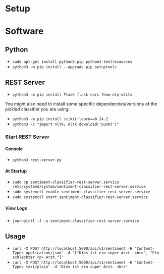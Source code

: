 
# Setup

# Software

## Python
- `sudo apt-get install python3-pip python3-testresources`
- `python3 -m pip install --upgrade pip setuptools`

## REST Server
- `python3 -m pip install Flask flask-cors fhnw-nlp-utils`

You might also need to install some specific dependencies/versions of the pickled classifier you are using:
- `python3 -m pip install scikit-learn==0.24.2`
- `python3 -c "import nltk; nltk.download('punkt')"`

### Start REST Server

#### Console
- `python3 rest-server.py`

#### At Startup
- `sudo cp sentiment-classifier-rest-server.service /etc/systemd/system/sentiment-classifier-rest-server.service`
- `sudo systemctl enable sentiment-classifier-rest-server.service`
- `sudo systemctl start sentiment-classifier-rest-server.service`

##### View Logs
- `journalctl -f -u sentiment-classifier-rest-server.service`

## Usage
- `curl -X POST http://localhost:5000/api/v1/sentiment -H 'Content-Type: application/json' -d '["Dies ist ein super Arzt. <br>", "Ein schlechter <p> Arzt."]'`
- `curl -X POST http://localhost:5000/api/v1/sentiment -H 'Content-Type: text/plain' -d 'Dies ist ein super Arzt. <br>'`
